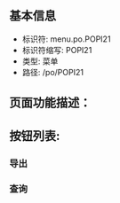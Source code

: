 
## 基本信息

- 标识符: menu.po.POPI21
- 标识符缩写: POPI21
- 类型: 菜单
- 路径: /po/POPI21

## 页面功能描述：





## 按钮列表:


### 导出



### 查询


